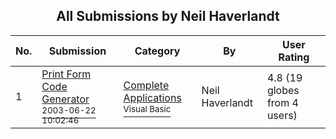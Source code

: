 ﻿<div align="center">

## All Submissions by Neil Haverlandt

</div>

No.  | Submission | Category | By   | User Rating
---- | ---------- | -------- | ---- | -----------
1 | [Print Form Code Generator<br /><sup>2003-06-22 10:02:46</sup>](https://github.com/Planet-Source-Code/neil-haverlandt-print-form-code-generator__1-46132) | [Complete Applications<br /><sup>Visual Basic</sup>](../ByCategory/complete-applications__1-27.md) | Neil Haverlandt | 4.8 (19 globes from 4 users)
